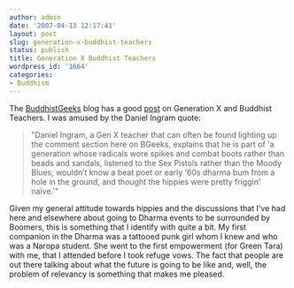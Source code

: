 ```yaml
---
author: admin
date: '2007-04-13 12:17:41'
layout: post
slug: generation-x-buddhist-teachers
status: publish
title: Generation X Buddhist Teachers
wordpress_id: '1664'
categories:
- Buddhism
---
```


The [BuddhistGeeks](http://www.buddhistgeeks.com) blog has a good
[post](http://www.buddhistgeeks.com/2007/04/13/the-gen-xers-a-new-breed-of-dharma-teachers/)
on Generation X and Buddhist Teachers. I was amused by the Daniel Ingram
quote:

> "Daniel Ingram, a Gen X teacher that can often be found lighting up
> the comment section here on BGeeks, explains that he is part of 'a
> generation whose radicals wore spikes and combat boots rather than
> beads and sandals, listened to the Sex Pistols rather than the Moody
> Blues, wouldn’t know a beat poet or early ‘60s dharma bum from a hole
> in the ground, and thought the hippies were pretty friggin’ naïve.'"

Given my general attitude towards hippies and the discussions that I've
had here and elsewhere about going to Dharma events to be surrounded by
Boomers, this is something that I identify with quite a bit. My first
companion in the Dharma was a tattooed punk girl whom I knew and who was
a Naropa student. She went to the first empowerment (for Green Tara)
with me, that I attended before I took refuge vows. The fact that people
are out there talking about what the future is going to be like and,
well, the problem of relevancy is something that makes me pleased.
